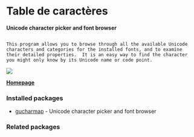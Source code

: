 # Table de caractères

__Unicode character picker and font browser__

```

This program allows you to browse through all the available Unicode
characters and categories for the installed fonts, and to examine
their detailed properties.  It is an easy way to find the character
you might only know by its Unicode name or code point.

```

[![](https://screenshots.debian.net/thumbnail/gucharmap/)](https://screenshots.debian.net/screenshot/gucharmap/)


 **[Homepage](https://wiki.gnome.org/Apps/Gucharmap)**

### Installed packages

* [gucharmap](https://packages.debian.org/stretch/gucharmap) - Unicode character picker and font browser

### Related packages

<sub>  </sub>
